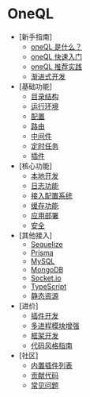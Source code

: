 # OneQL

* [新手指南]
    * [oneQL 是什么？](guide/intro.md)
    * [oneQL 快速入门](guide/quickstart.md)
    * [oneQL 推荐实践](guide/recommend.md)
    * [渐进式开发](functional/progressive.md)
* [基础功能]
    * [目录结构](functional/dirtree.md)
    * [运行环境](functional/env.md)
    * [配置](functional/config.md)
    * [路由](functional/router.md)
    * [中间件](functional/middleware.md)
    * [定时任务](functional/schedule.md)
    * [插件](extend/extend.md)
* [核心功能]
    * [本地开发](utils/dev.md)
    * [日志功能](utils/xconfig.md)
    * [接入配置系统](utils/xlog.md)
    * [缓存功能](utils/redis.md)
    * [应用部署](utils/redis.md)
    * [安全](utils/redis.md)
* [其他接入]
    * [Sequelize](utils/sequelize.md)
    * [Prisma](utils/prisma.md)
    * [MySQL](utils/xconfig.md)
    * [MongoDB](utils/xlog.md)
    * [Socket.io](utils/redis.md)
    * [TypeScript](utils/redis.md)
    * [静态资源](utils/redis.md)
* [进价]
    * [插件开发](utils/xconfig.md)
    * [多进程模块增强](utils/xlog.md)
    * [框架开发](utils/redis.md)
    * [代码风格指南](utils/redis.md)
* [社区]
    * [内置插件列表](community/extends.md)
    * [贡献代码](community/contribution.md)
    * [常见问题](community/FAQ.md)